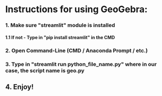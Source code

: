 # Instructions for using GeoGebra:

### 1. Make sure "streamlit" module is installed
#### 1.1 If not - Type in "pip install streamlit" in the CMD
### 2. Open Command-Line (CMD / Anaconda Prompt / etc.)
### 3. Type in "streamlit run python_file_name.py" where in our case, the script name is geo.py
## 4. Enjoy!